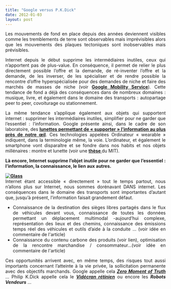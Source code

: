 ```yaml
---
title: "Google versus P.K.Dick"
date: 2012-01-03
layout: post
---
```


<p style="text-align: justify">Les mouvements de fond en place depuis des années deviennent visibles comme les tremblements de terre sont observables mais imprévisibles alors que les mouvements des plaques tectoniques sont inobservables mais prévisibles.</p> <p style="text-align: justify">Internet depuis le début supprime les intermédiaires inutiles, ceux qui n’apportent pas de plus-value. En conséquence, il permet de relier le plus directement possible l’offre et la demande, de ré-inventer l’offre et la demande, de les inverser, de les spécialiser et de rendre possible la rencontre d’offre hyperspécialisée pour des demandes de niche et faire des marchés de masses de niche (voir <a href="/2011/07/google-mobility-service-et-si-nous-le-faisions-sans-attendre-.html" target="_blank"><strong>Google Mobility Service</strong></a>). Cette tendance de fond a déjà des conséquences dans de nombreux domaines : musique, livre, et également dans le domaine des transports : autopartage peer to peer, covoiturage ou stationnement.</p> <p style="text-align: justify">La même tendance s’applique également aux objets qui supportent internet : supprimer les intermédiaires inutiles, simplifier pour ne garder que l’essentiel : l’information. Google présente ainsi, dans le cadre de son laboratoire, des <a href="http://ht.ly/8fs87" target="_blank"><strong>lunettes permettant de « supporter » l’information au plus près de notre œil</strong></a>. Ces technologies appelées Ordinateur « wearable » indiquent, dans la terminologie même, la voie. L’ordinateur, et également le smartphone vont disparaître et se fondre dans nos habits et nos objets millénaires : montre et lunette (voir une <a href="http://www.media.mit.edu/wearables/mithril/memory-glasses.html" target="_blank"><strong>thèse </strong></a>du MIT).</p> <p style="text-align: justify"><strong>Là encore, Internet supprime l’objet inutile pour ne garder que l’essentiel : l’information, la connaissance, le lien aux autres.</strong></p> <p style="text-align: justify"><strong> <a href="/wp-content/uploads/sites/6/old/6a0120a66d2ad4970b01675fd84e3c970b-800wi.jpg" rel="lightbox"><img alt="Glass" class="asset  asset-image at-xid-6a0120a66d2ad4970b01675fd84e3c970b" src="/wp-content/uploads/sites/6/old/6a0120a66d2ad4970b01675fd84e3c970b-320wi.jpg" style="margin-left: auto;margin-right: auto" title="Glass" /></a><br /></strong>Internet étant accessible « directement » tout le temps partout, nous n’allons plus sur Internet, nous sommes dorénavant DANS internet. Les conséquences dans le domaine des transports sont importantes d’autant que, jusqu’à présent, l’information faisait grandement défaut.</p> <ul style="text-align: justify"> <li>Connaissance de la destination des sièges libres partagés dans le flux de véhicules devant vous, connaissance de toutes les données permettant un déplacement multimodal -aujourd’hui complexe, représentation des lieux et des chemins, connaissance des émissions temps réel des véhicules et outils d’aide à la conduite … (voir idée en commentaire de l'article)</li> <li>Connaissance du contenu carbone des produits (voir lien), optimisation de la rencontre marchandise / consommateur…(voir idée en commentaire de l'article)</li> </ul> <p style="text-align: justify">Ces opportunités arrivent avec, en même temps, des risques tout aussi importants concernant l’atteinte à la vie privée, la sollicitation permanente avec des objectifs marchands. Google appelle cela <a href="/2011/11/google-zero-moment-of-truth.html" target="_blank"><strong><em>Zero Moment of Truth</em></strong></a> … Philip K.Dick appelle cela le <strong><em><a href="http://www.amazon.fr/Immunite-mirages-Philip-K-Dick/dp/207031586X" target="_blank">Vidécran rétinien</a></em></strong> ou encore les <strong><em>Robots Vendeurs</em></strong> …</p>